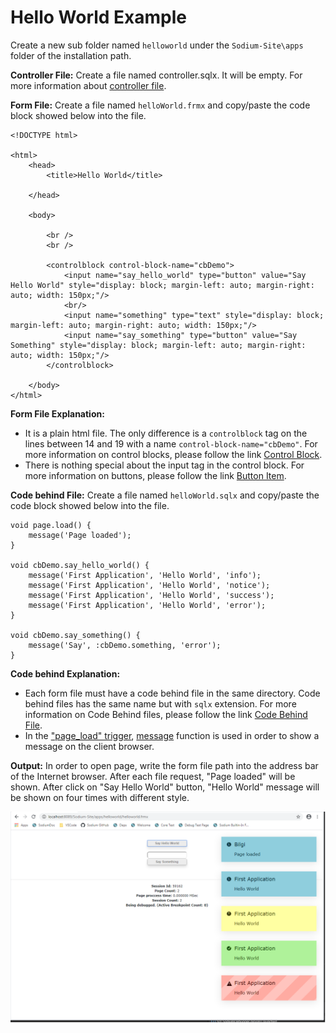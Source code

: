 # Hello World Example

Create a new sub folder named `helloworld` under the `Sodium-Site\apps` folder of the installation path.

**Controller File:** Create a file named controller.sqlx. It will be empty. For more information about [controller file](../../language-reference/program-structure/controller-file.md).

**Form File:** Create a file named `helloWorld.frmx` and copy/paste the code block showed below into the file.

```text
<!DOCTYPE html>
  
<html>
    <head>
        <title>Hello World</title>

    </head>
  
    <body>
        
        <br />
        <br />

        <controlblock control-block-name="cbDemo">
            <input name="say_hello_world" type="button" value="Say Hello World" style="display: block; margin-left: auto; margin-right: auto; width: 150px;"/>
            <br/>
            <input name="something" type="text" style="display: block; margin-left: auto; margin-right: auto; width: 150px;"/>
            <input name="say_something" type="button" value="Say Something" style="display: block; margin-left: auto; margin-right: auto; width: 150px;"/>
        </controlblock>
  
    </body>
</html>
```

 **Form File Explanation:**

* It is a plain html file. The only difference is a `controlblock` tag on the lines between 14 and 19 with a name `control-block-name="cbDemo"`. For more information on control blocks, please follow the link [Control Block](https://sodium.gitbook.io/sodium/language-reference/html-tags/sodium-tags/control-block).
* There is nothing special about the input tag in the control block. For more information on buttons, please follow the link [Button Item](https://sodium.gitbook.io/sodium/language-reference/html-tags/html-tags/inputs/button-item).

 **Code behind File:** Create a file named `helloWorld.sqlx` and copy/paste the code block showed below into the file.

```text
void page.load() {
    message('Page loaded');
}

void cbDemo.say_hello_world() {
    message('First Application', 'Hello World', 'info');
    message('First Application', 'Hello World', 'notice');
    message('First Application', 'Hello World', 'success');
    message('First Application', 'Hello World', 'error');
}

void cbDemo.say_something() {
    message('Say', :cbDemo.something, 'error');
}
```

**Code behind Explanation:**

* Each form file must have a code behind file in the same directory. Code behind files has the same name but with `sqlx` extension. For more information on Code Behind files, please follow the link [Code Behind File](https://sodium.gitbook.io/sodium/language-reference/program-structure/code-behind-file).
* In the ["page\_load" trigger](https://sodium.gitbook.io/sodium/language-reference/built-in-triggers/page-level-triggers/page_load-trigger), [message](hello-world-example.md) function is used in order to show a message on the client browser.

**Output:** In order to open page, write the form file path into the address bar of the Internet browser. After each file request, "Page loaded" will be shown. After click on "Say Hello World" button, "Hello World" message will be shown on four times with different style.

![](../../.gitbook/assets/helloworld1.png)

